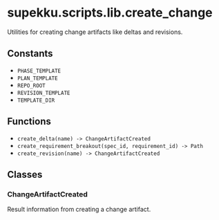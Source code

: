 # supekku.scripts.lib.create_change

Utilities for creating change artifacts like deltas and revisions.

## Constants

- `PHASE_TEMPLATE`
- `PLAN_TEMPLATE`
- `REPO_ROOT`
- `REVISION_TEMPLATE`
- `TEMPLATE_DIR`

## Functions

- `create_delta(name) -> ChangeArtifactCreated`
- `create_requirement_breakout(spec_id, requirement_id) -> Path`
- `create_revision(name) -> ChangeArtifactCreated`

## Classes

### ChangeArtifactCreated

Result information from creating a change artifact.
